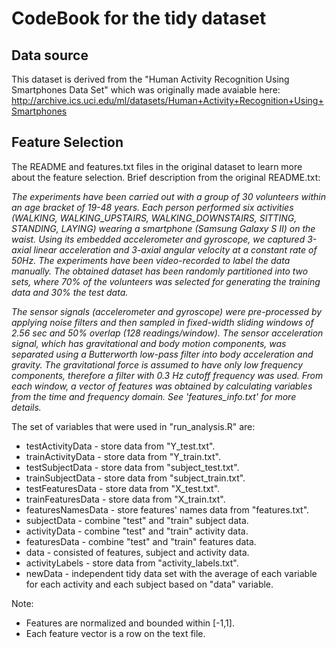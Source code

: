 CodeBook for the tidy dataset
=============================

Data source
-----------
This dataset is derived from the "Human Activity Recognition Using Smartphones Data Set" which was originally made avaiable here: http://archive.ics.uci.edu/ml/datasets/Human+Activity+Recognition+Using+Smartphones

Feature Selection 
-----------------
The README and features.txt files in the original dataset to learn more about the feature selection. Brief description from the original README.txt:

*The experiments have been carried out with a group of 30 volunteers within an age bracket of 19-48 years. Each person performed six activities (WALKING, WALKING_UPSTAIRS, WALKING_DOWNSTAIRS, SITTING, STANDING, LAYING) wearing a smartphone (Samsung Galaxy S II) on the waist. Using its embedded accelerometer and gyroscope, we captured 3-axial linear acceleration and 3-axial angular velocity at a constant rate of 50Hz. The experiments have been video-recorded to label the data manually. The obtained dataset has been randomly partitioned into two sets, where 70% of the volunteers was selected for generating the training data and 30% the test data.*

*The sensor signals (accelerometer and gyroscope) were pre-processed by applying noise filters and then sampled in fixed-width sliding windows of 2.56 sec and 50% overlap (128 readings/window). The sensor acceleration signal, which has gravitational and body motion components, was separated using a Butterworth low-pass filter into body acceleration and gravity. The gravitational force is assumed to have only low frequency components, therefore a filter with 0.3 Hz cutoff frequency was used. From each window, a vector of features was obtained by calculating variables from the time and frequency domain. See 'features_info.txt' for more details.*

The set of variables that were used in "run_analysis.R" are: 

* testActivityData - store data from "Y_test.txt".
* trainActivityData - store data from "Y_train.txt".
* testSubjectData - store data from "subject_test.txt".
* trainSubjectData - store data from "subject_train.txt".
* testFeaturesData - store data from "X_test.txt".
* trainFeaturesData - store data from "X_train.txt".
* featuresNamesData - store features' names data from "features.txt".
* subjectData - combine "test" and "train" subject data.
* activityData - combine "test" and "train" activity data.
* featuresData - combine "test" and "train" features data.
* data - consisted of features, subject and activity data.
* activityLabels - store data from "activity_labels.txt".
* newData - independent tidy data set with the average of each variable for each activity and each subject based on "data" variable. 

Note: 
* Features are normalized and bounded within [-1,1].
* Each feature vector is a row on the text file.

